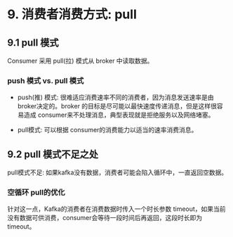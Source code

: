 # 9. 消费者消费方式: pull

## 9.1 pull 模式
Consumer 采用 pull(拉) 模式从 broker 中读取数据。

### push 模式 vs. pull 模式
* push(推) 模式: 很难适应消费速率不同的消费者，因为消息发送速率是由 broker决定的。broker 的目标是尽可能以最快速度传递消息，但是这样很容易造成 consumer来不处理消息，典型表现就是拒绝服务以及网络堵塞。

* pull模式: 可以根据 consumer的消费能力以适当的速率消费消息。

## 9.2 pull 模式不足之处

pull模式不足: 如果kafka没有数据，消费者可能会陷入循环中，一直返回空数据。


### 空循环 pull的优化

针对这一点，Kafka的消费者在消费数据时传入一个时长参数 timeout，如果当前没有数据可供消费，consumer会等待一段时间后再返回，这段时长即为 timeout。


